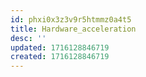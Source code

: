 ```yaml
---
id: phxi0x3z3v9r5htmmz0a4t5
title: Hardware_acceleration
desc: ''
updated: 1716128846719
created: 1716128846719
---
```

